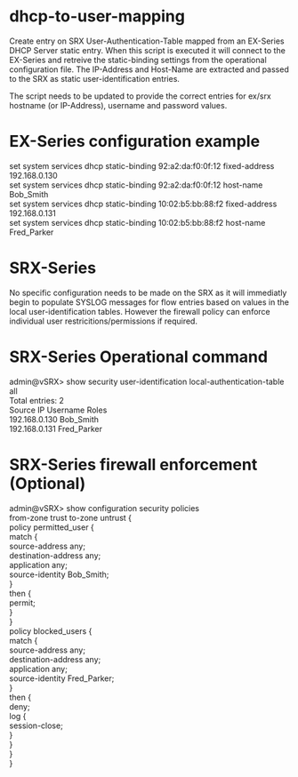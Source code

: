 # dhcp-to-user-mapping
Create entry on SRX User-Authentication-Table mapped from an EX-Series DHCP Server static entry. When this script is executed it will connect to the EX-Series and retreive the static-binding settings from the operational configuration file. The IP-Address and Host-Name are extracted and passed to the SRX as static user-identification entries. 

The script needs to be updated to provide the correct entries for ex/srx hostname (or IP-Address), username and password values. 

# EX-Series configuration example 

set system services dhcp static-binding 92:a2:da:f0:0f:12 fixed-address 192.168.0.130  
set system services dhcp static-binding 92:a2:da:f0:0f:12 host-name Bob_Smith  
set system services dhcp static-binding 10:02:b5:bb:88:f2 fixed-address 192.168.0.131  
set system services dhcp static-binding 10:02:b5:bb:88:f2 host-name Fred_Parker  

# SRX-Series

No specific configuration needs to be made on the SRX as it will immediatly begin to populate SYSLOG messages for flow entries based on values in the local user-identification tables. However the firewall policy can enforce individual user restricitions/permissions if required. 

# SRX-Series Operational command

admin@vSRX> show security user-identification local-authentication-table all  
Total entries: 2  
Source IP       Username     Roles  
192.168.0.130   Bob_Smith  
192.168.0.131   Fred_Parker  

# SRX-Series firewall enforcement (Optional)

admin@vSRX> show configuration security policies  
from-zone trust to-zone untrust {  
    policy permitted_user {  
        match {  
            source-address any;  
            destination-address any;  
            application any;  
            source-identity Bob_Smith;  
        }  
        then {  
            permit;  
        }  
    }  
    policy blocked_users {  
        match {  
            source-address any;  
            destination-address any;  
            application any;  
            source-identity Fred_Parker;  
        }  
        then {  
            deny;  
            log {  
                session-close;  
            }  
        }  
    }  
}  

